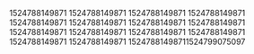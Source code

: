 1524788149871
1524788149871
1524788149871
1524788149871
1524788149871
1524788149871
1524788149871
1524788149871
1524788149871
1524788149871
1524788149871
1524788149871
1524788149871
1524788149871
15247881498711524799075097